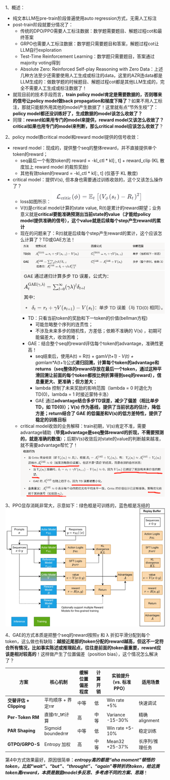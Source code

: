 1、概述：

* 纯文本LLM在pre-train阶段普遍使用auto regression方式，无需人工标注
* post-train阶段就要分情况了：
  * 传统的DPO/PPO需要人工标注数据：数学题需要题目、解题过程cot和最终答案
  * GRPO也需要人工标注数据：数学题只需要题目和答案，解题过程cot让LLM自行exploration
  * Test-Time Reinforcement Learning：数学题只需要题目，答案通过majority voting得到
  * Absolute Zero: Reinforced Self-play Reasoning with Zero Data：上述几种方法至少还需要使用人工生成或标注的data，这里的AZR连data都是LLM生成的：做数学题的时候题目、解题过程cot都是其他LLM生成的，完全不需要人工生成或标注数据了！
* 就现目前的技术手段而言，**train policy model肯定是需要数据的，否则哪来的信号让policy model做back propagation和梯度下降了**？如果不用人工标注，那就只能额外用其他的model产生数据了！这里就有点“节外生枝”了：**policy model都还没训练好了，生成数据的model该怎么收敛了？**
* 同理：**reward如果用专门的model来提供，reward model又该怎么收敛了？ critical如果也用专门的model来判断，那么critical model应该怎么收敛了**？

2、policy model靠critical model和reward model提供的信号收敛：

* reward model：现成的，提供整个seq的整体reward，并不直接提供单个token的reward；
  * seq最后一个有效token的 reward = -kl_ctl * kl[:, t] + reward_clip (KL 散度加上 reward model 的裁剪奖励)
  * 其他有效token的reward = -kl_ctl * kl[:, t] (仅基于 KL 散度)
* critical model：提供V(s), 但本身也需要通过训练收敛的，这个又该怎么操作了？
  * loss如图所示：  ![img.png](img.png)
  * V(t)是critical model计算的state value, R(t)是累计的reward期望；业务意义就是**critical要能准确预测出当前state的value（才能给policy model提供准确的信号），这个value就是后续每个step产生reward的累计**
  * 现在的问题来了：R(t)就是后续每个step产生reward的累计，这个应该怎么计算了？TD或GAE方法！
    ![img_1.png](img_1.png)![img_2.png](img_2.png)
    * TD：只看当前token的奖励和下一token的价值(bellman方程)
      * 可能忽略整个序列的连贯性；
      * 不涉及未来多步的随机性，方差低；依赖不准确的 V(s) ，初期可能偏差大，收敛困难；
    * GAE：结合整个seq的reward评估每个token的advantage，准确性更高！
      * seq结束后，使用A(t) = R(t) + gam*V(t+1) - V(t) + gam*lam*A(t+1)公式**递归回溯，计算每个token的advantage和returns（seq整体的reward存放在最后一个token，通过这种平滑回溯让前面的每个token都按比例折算得到seq的reward），信息量更大、更准确；但方差大**；
      * lambda 控制了未来奖励的影响范围（lambda = 0 时退化为 TD(0)，lambda = 1 时接近蒙特卡洛）
      * GAE 通过**advantage结合多步TD误差，减少了偏差（相比单步 TD，如 TD(0)）；V(s) 作为基线，提供了当前状态的估计，降低方差；return结合了 GAE 的低偏差和V(s)的低方差特性，提供了稳定的训练目标**
  * critical model收敛的业务解释：train初期，V(s)肯定不准，需要advantage辅助（**毕竟advantage是seq整体reward的折现，不需要预测的，就是准确的数值**）；后期V(s)收敛后对state的value的判断越来越准，就不需要advantage帮忙了！ ![img_4.png](img_4.png)

3、PPO显存消耗非常大，示意如下：绿色框是可训练的，蓝色框是冻结的
  ![img_3.png](img_3.png)

4、GAE的方式本质是把整个seq的reward按照γ  和 λ 折扣平滑分配到每个token，这么做也有缺陷：**越接近尾部的token分配的reward越高，但这不一定符合所有情况，比如事实陈述或推理起点，往往是前面的token最重要，reward应该是相对较高的**！这样做产生了位置偏差（position bias），这个情况怎么解决了？

| 方案                          | 核心机制                     | 缓解位置偏差程度 | 计算开销 | 实验提升（vs. 标准 PPO） | 适用场景        |
| ----------------------------- | ---------------------------- | ---------------- | -------- | ------------------------ | --------------- |
| **交替评估 + Clipping** | 平均顺序 + 界定rr**r** | 中等             | 低       | Win rate +5%             | 快速调试        |
| **Per-Token RM**        | 直接rtr_t**r**t计算    | 高               | 中等     | Variance -15-30%         | 精确 alignment  |
| **PAR Shaping**         | Sigmoid boundedrr**r** | 中等             | 低       | Win rate +5-10%          | 稳定训练        |
| **GTPO/GRPO-S**         | Entropy 加权                 | 高               | 中等     | Mean32 +25-37%           | 长序列/推理任务 |

第4中方式效果最好，原因很简单：***entropy高的都是“aha moment”顿悟的token，比如“wait”、“but”、“throught”、“again”等转折的token，给这类token高reward，本质是鼓励model多反思、多考虑不同的方案、思路***！
